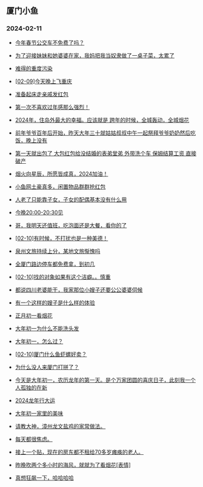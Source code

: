 ## 厦门小鱼 
### 2024-02-11

+ [今年春节公交车不免费了吗？](http://bbs.xmfish.com/read-htm-tid-18145376.html)

+ [为了迎接妹妹和她婆婆在家，我妈把我当奴隶做了一桌子菜，太累了](http://bbs.xmfish.com/read-htm-tid-18145377.html)

+ [难得的重度污染](http://bbs.xmfish.com/read-htm-tid-18145362.html)

+ [[02-09]今天晚上飞重庆](http://bbs.xmfish.com/read-htm-tid-18145351.html)

+ [准备起床走亲戚发红包](http://bbs.xmfish.com/read-htm-tid-18145363.html)

+ [第一次不喜欢过年感那么强烈！](http://bbs.xmfish.com/read-htm-tid-18145375.html)

+ [2024年，住岛外最大的幸福。应该就是 跨年的时候，全城轰动，全城烟花](http://bbs.xmfish.com/read-htm-tid-18145349.html)

+ [前年爷爷百年后开始，昨天大年三十就姑姑叔叔中午一起祭拜爷爷奶奶然后吃饭，晚上没有](http://bbs.xmfish.com/read-htm-tid-18145386.html)

+ [第一天就出包了 大包红包给没结婚的表弟堂弟 外带洗个车 保姆结算工资 直接破产](http://bbs.xmfish.com/read-htm-tid-18145366.html)

+ [烟火向星辰，所愿皆成真，2024加油！](http://bbs.xmfish.com/read-htm-tid-18145355.html)

+ [小鱼网土豪真多，闲置物品群群抢红包](http://bbs.xmfish.com/read-htm-tid-18145382.html)

+ [人老了只能靠子女，子女的配偶基本没有什么用](http://bbs.xmfish.com/read-htm-tid-18145402.html)

+ [今晚20:00-20:30见](http://bbs.xmfish.com/read-htm-tid-18145383.html)

+ [哥，我明天还值班，吃泡面还是大餐，看你的了](http://bbs.xmfish.com/read-htm-tid-18145380.html)

+ [[02-10]有时候，不打扰也是一种美德！](http://bbs.xmfish.com/read-htm-tid-18145373.html)

+ [泉州文旅持续上分，某地文旅惭愧吗](http://bbs.xmfish.com/read-htm-tid-18145404.html)

+ [全厦门路边停车都免费拿，到初几](http://bbs.xmfish.com/read-htm-tid-18145400.html)

+ [[02-10]找的对象如果有这个洁癖。。慎重](http://bbs.xmfish.com/read-htm-tid-18145418.html)

+ [都说四川老婆能干，我家那位小嫂子还要公公婆婆伺候](http://bbs.xmfish.com/read-htm-tid-18145420.html)

+ [有一个这样的嫂子是什么样的体验](http://bbs.xmfish.com/read-htm-tid-18145406.html)

+ [正月初一看烟花](http://bbs.xmfish.com/read-htm-tid-18145430.html)

+ [大年初一为什么不能洗头发](http://bbs.xmfish.com/read-htm-tid-18145398.html)

+ [大年初一，怎么过？](http://bbs.xmfish.com/read-htm-tid-18145409.html)

+ [[02-10]厦门什么鱼虾螺好卖？](http://bbs.xmfish.com/read-htm-tid-18145416.html)

+ [为什么没人来厦门打拼了？](http://bbs.xmfish.com/read-htm-tid-18145440.html)

+ [今天是大年初一，农历龙年的第一天。是个万家团圆的喜庆日子，此刻我一个人孤独的在新](http://bbs.xmfish.com/read-htm-tid-18145439.html)

+ [2024龙年行大运](http://bbs.xmfish.com/read-htm-tid-18145415.html)

+ [大年初一家里的美味](http://bbs.xmfish.com/read-htm-tid-18145411.html)

+ [请教大神，漳州龙文盐鸡的家常做法。](http://bbs.xmfish.com/read-htm-tid-18145421.html)

+ [每天都很焦虑。](http://bbs.xmfish.com/read-htm-tid-18145453.html)

+ [接上一个贴，现在的房东都不租给70多岁瘫痪的老人。](http://bbs.xmfish.com/read-htm-tid-18145477.html)

+ [昨晚吹两个多小时的海风，就就为了看烟花[表情]](http://bbs.xmfish.com/read-htm-tid-18145454.html)

+ [真想狂飙一下，哈哈哈哈](http://bbs.xmfish.com/read-htm-tid-18145456.html)

